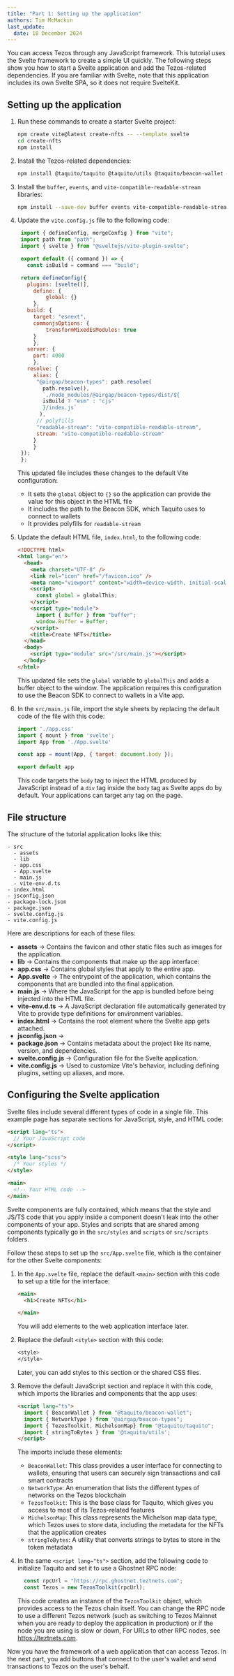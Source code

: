 ```yaml
---
title: "Part 1: Setting up the application"
authors: Tim McMackin
last_update:
  date: 18 December 2024
---
```


You can access Tezos through any JavaScript framework.
This tutorial uses the Svelte framework to create a simple UI quickly.
The following steps show you how to start a Svelte application and add the Tezos-related dependencies.
If you are familiar with Svelte, note that this application includes its own Svelte SPA, so it does not require SvelteKit.

## Setting up the application

1. Run these commands to create a starter Svelte project:

   ```bash
   npm create vite@latest create-nfts -- --template svelte
   cd create-nfts
   npm install
   ```

1. Install the Tezos-related dependencies:

   ```bash
   npm install @taquito/taquito @taquito/utils @taquito/beacon-wallet @airgap/beacon-types
   ```

1. Install the `buffer`, `events`, and `vite-compatible-readable-stream` libraries:

   ```bash
   npm install --save-dev buffer events vite-compatible-readable-stream
   ```

1. Update the `vite.config.js` file to the following code:

   ```javascript
    import { defineConfig, mergeConfig } from "vite";
    import path from "path";
    import { svelte } from "@sveltejs/vite-plugin-svelte";

    export default ({ command }) => {
      const isBuild = command === "build";

    return defineConfig({
      plugins: [svelte()],
        define: {
            global: {}
        },
      build: {
        target: "esnext",
        commonjsOptions: {
            transformMixedEsModules: true
        }
        },
      server: {
        port: 4000
        },
      resolve: {
        alias: {
         "@airgap/beacon-types": path.resolve(
           path.resolve(),
           `./node_modules/@airgap/beacon-types/dist/${
           isBuild ? "esm" : "cjs"
           }/index.js`
          ),
         // polyfills
         "readable-stream": "vite-compatible-readable-stream",
         stream: "vite-compatible-readable-stream"
        }
        }
    });
    };
   ```

   This updated file includes these changes to the default Vite configuration:

   - It sets the `global` object to `{}` so the application can provide the value for this object in the HTML file
   - It includes the path to the Beacon SDK, which Taquito uses to connect to wallets
   - It provides polyfills for `readable-stream`

1. Update the default HTML file, `index.html`, to the following code:

   ```html
   <!DOCTYPE html>
   <html lang="en">
     <head>
       <meta charset="UTF-8" />
       <link rel="icon" href="/favicon.ico" />
       <meta name="viewport" content="width=device-width, initial-scale=1.0" />
       <script>
         const global = globalThis;
       </script>
       <script type="module">
         import { Buffer } from "buffer";
         window.Buffer = Buffer;
       </script>
       <title>Create NFTs</title>
     </head>
     <body>
       <script type="module" src="/src/main.js"></script>
     </body>
   </html>
   ```

   This updated file sets the `global` variable to `globalThis` and adds a buffer object to the window.
   The application requires this configuration to use the Beacon SDK to connect to wallets in a Vite app.

1. In the `src/main.js` file, import the style sheets by replacing the default code of the file with this code:

   ```javascript
   import './app.css'
   import { mount } from 'svelte';
   import App from './App.svelte'

   const app = mount(App, { target: document.body });

   export default app
   ```

   This code targets the `body` tag to inject the HTML produced by JavaScript instead of a `div` tag inside the `body` tag as Svelte apps do by default.
   Your applications can target any tag on the page.

## File structure

The structure of the tutorial application looks like this:

```
- src
  - assets
  - lib
  - app.css
  - App.svelte
  - main.js
  - vite-env.d.ts
- index.html
- jsconfig.json
- package-lock.json
- package.json
- svelte.config.js
- vite.config.js
```

Here are descriptions for each of these files:

- **assets** -> Contains the favicon and other static files such as images for the application.
- **lib** -> Contains the components that make up the app interface:
- **app.css** ->  Contains global styles that apply to the entire app.
- **App.svelte** -> The entrypoint of the application, which contains the components that are bundled into the final application.
- **main.js** -> Where the JavaScript for the app is bundled before being injected into the HTML file.
- **vite-env.d.ts** -> A JavaScript declaration file automatically generated by Vite to provide type definitions for environment variables.
- **index.html** -> Contains the root element where the Svelte app gets attached.
- **jsconfig.json** ->
- **package.json** -> Contains metadata about the project like its name, version, and dependencies.
- **svelte.config.js** -> Configuration file for the Svelte application.
- **vite.config.js** -> Used to customize Vite's behavior, including defining plugins, setting up aliases, and more.

## Configuring the Svelte application

Svelte files include several different types of code in a single file.
This example page has separate sections for JavaScript, style, and HTML code:

```html
<script lang="ts">
  // Your JavaScript code
</script>

<style lang="scss">
  /* Your styles */
</style>

<main>
  <!-- Your HTML code -->
</main>
```

Svelte components are fully contained, which means that the style and JS/TS code that you apply inside a component doesn't leak into the other components of your app.
Styles and scripts that are shared among components typically go in the `src/styles` and `scripts` or `src/scripts` folders.

Follow these steps to set up the `src/App.svelte` file, which is the container for the other Svelte components:

1. In the `App.svelte` file, replace the default `<main>` section with this code to set up a title for the interface:

   ```html
   <main>
     <h1>Create NFTs</h1>

   </main>
   ```

   You will add elements to the web application interface later.

1. Replace the default `<style>` section with this code:

   ```scss
   <style>
   </style>
   ```

   Later, you can add styles to this section or the shared CSS files.

1. Remove the default JavaScript section and replace it with this code, which imports the libraries and components that the app uses:

   ```html
   <script lang="ts">
     import { BeaconWallet } from "@taquito/beacon-wallet";
     import { NetworkType } from "@airgap/beacon-types";
     import { TezosToolkit, MichelsonMap} from "@taquito/taquito";
     import { stringToBytes } from '@taquito/utils';
   </script>
   ```

   The imports include these elements:

   - `BeaconWallet`: This class provides a user interface for connecting to wallets, ensuring that users can securely sign transactions and call smart contracts
   - `NetworkType`: An enumeration that lists the different types of networks on the Tezos blockchain
   - `TezosToolkit`: This is the base class for Taquito, which gives you access to most of its Tezos-related features
   - `MichelsonMap`: This class represents the Michelson  map data type, which Tezos uses to store data, including the metadata for the NFTs that the application creates
   - `stringToBytes`: A utility that converts strings to bytes to store in the token metadata

1. In the same `<script lang="ts">` section, add the following code to initialize Taquito and set it to use a Ghostnet RPC node:

   ```javascript
     const rpcUrl = "https://rpc.ghostnet.teztnets.com";
     const Tezos = new TezosToolkit(rpcUrl);
   ```

   This code creates an instance of the `TezosToolkit` object, which provides access to the Tezos chain itself.
   You can change the RPC node to use a different Tezos network (such as switching to Tezos Mainnet when you are ready to deploy the application in production) or if the node you are using is slow or down,
   For URLs to other RPC nodes, see https://teztnets.com.

Now you have the framework of a web application that can access Tezos.
In the next part, you add buttons that connect to the user's wallet and send transactions to Tezos on the user's behalf.
